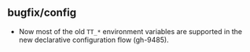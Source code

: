 ## bugfix/config

* Now most of the old `TT_*` environment variables are supported in the new
  declarative configuration flow (gh-9485).
